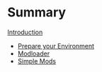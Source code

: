 # Summary

[Introduction](README.md)
- [Prepare your Environment](01-prepare.md)
- [Modloader](02-modloader.md)
- [Simple Mods](03-simple-mods.md)